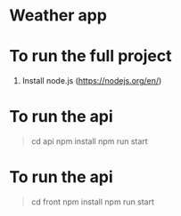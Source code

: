 # Weather app

# To run the full project

1. Install node.js (https://nodejs.org/en/)


# To run the api

> cd api
> npm install
> npm run start

# To run the api

> cd front
> npm install
> npm run start